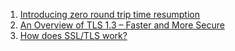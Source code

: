  1. [Introducing zero round trip time resumption](https://blog.cloudflare.com/introducing-0-rtt/)
 2. [An Overview of TLS 1.3 – Faster and More Secure](https://kinsta.com/blog/tls-1-3/)
 3. [How does SSL/TLS work?](https://security.stackexchange.com/questions/20803/how-does-ssl-tls-work)
